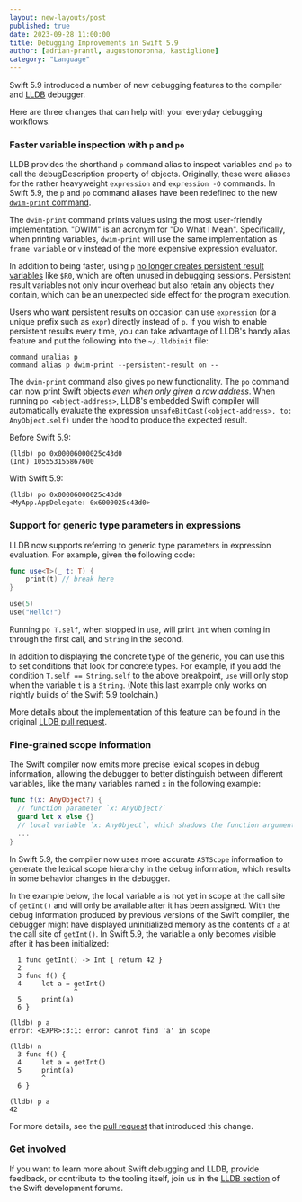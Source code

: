 ```yaml
---
layout: new-layouts/post
published: true
date: 2023-09-28 11:00:00
title: Debugging Improvements in Swift 5.9
author: [adrian-prantl, augustonoronha, kastiglione]
category: "Language"
---
```



Swift 5.9 introduced a number of new debugging features to the compiler and [LLDB](https://lldb.llvm.org/ "LLDB project home page") debugger.

Here are three changes that can help with your everyday debugging workflows.


### Faster variable inspection with <code>p</code> and <code>po</code>

LLDB provides the shorthand `p` command alias to inspect variables and `po` to call the debugDescription property of objects. Originally, these were aliases for the rather heavyweight `expression` and `expression -O` commands. In Swift 5.9, the `p` and `po` command aliases have been redefined to the new [`dwim-print` command](https://reviews.llvm.org/D138315 "LLVM review").

The `dwim-print` command prints values using the most user-friendly implementation. "DWIM" is an acronym for "Do What I Mean". Specifically, when printing variables, `dwim-print` will use the same implementation as `frame variable` or `v` instead of the more expensive expression evaluator.

In addition to being faster, using `p` [no longer creates persistent result variables](https://reviews.llvm.org/D145609 "LLVM review") like `$R0`, which are often unused in debugging sessions. Persistent result variables not only incur overhead but also retain any objects they contain, which can be an unexpected side effect for the program execution.

Users who want persistent results on occasion can use `expression` (or a unique prefix such as `expr`) directly instead of `p`. If you wish to enable persistent results every time, you can take advantage of LLDB's handy alias feature and put the following into the `~/.lldbinit` file:

```
command unalias p
command alias p dwim-print --persistent-result on --
```

The `dwim-print` command also gives `po` new functionality. The `po` command can now print Swift objects *even when only given a raw address*. When running `po <object-address>`, LLDB's embedded Swift compiler will automatically evaluate the expression `unsafeBitCast(<object-address>, to: AnyObject.self)` under the hood to produce the expected result.

Before Swift 5.9:
```
(lldb) po 0x00006000025c43d0
(Int) 105553155867600
```

With Swift 5.9:
```
(lldb) po 0x00006000025c43d0
<MyApp.AppDelegate: 0x6000025c43d0>
```

### Support for generic type parameters in expressions

LLDB now supports referring to generic type parameters in expression evaluation. For example, given the following code:

```swift
func use<T>(_ t: T) {
    print(t) // break here
}

use(5)
use("Hello!")
```

Running `po T.self`, when stopped in `use`, will print `Int` when coming in through the first call, and `String` in the second.

In addition to displaying the concrete type of the generic, you can use this to set conditions that look for concrete types. For example, if you add the condition `T.self == String.self` to the above breakpoint, `use` will only stop when the variable `t` is a `String`. (Note this last example only works on nightly builds of the Swift 5.9 toolchain.)

More details about the implementation of this feature can be found in the original [LLDB pull request](https://github.com/swiftlang/llvm-project/pull/5715).

### Fine-grained scope information

The Swift compiler now emits more precise lexical scopes in debug information, allowing the debugger to better distinguish between different variables, like the many variables named `x` in the following example:

```swift
func f(x: AnyObject?) {
  // function parameter `x: AnyObject?`
  guard let x else {}
  // local variable `x: AnyObject`, which shadows the function argument `x`
  ...
}
```

In Swift 5.9, the compiler now uses more accurate `ASTScope` information to generate the lexical scope hierarchy in the debug information, which results in some behavior changes in the debugger.

In the example below, the local variable `a` is not yet in scope at the call site of `getInt()` and will only be available after it has been assigned. With the debug information produced by previous versions of the Swift compiler, the debugger might have displayed uninitialized memory as the contents of `a` at the call site of `getInt()`. In Swift 5.9, the variable `a` only becomes visible after it has been initialized:

```
  1 func getInt() -> Int { return 42 }
  2
  3 func f() {
  4     let a = getInt()
                ^
  5     print(a)
  6 }

(lldb) p a
error: <EXPR>:3:1: error: cannot find 'a' in scope

(lldb) n
  3 func f() {
  4     let a = getInt()
  5     print(a)
        ^
  6 }

(lldb) p a
42
```

<!---
In fact, the Swift language's scoping rules allow some astonishing things to be done with variable bindings:

```swift
enum E<T> {
case A(T)
case B(T)
case C(String)
case D(T, T, T)
}

func f<T>(_ e: E<T>) -> String {
  switch e {
  case .A(let a), .B(let a): return "One variable \(a): T in scope"
  case .C(let a):            return "One variable \(a): String in scope"
  case .D(let a, _, let c):  return "One \(a): T and one \(c): T in scope"
  default:                   return "Only the function argument e is in scope"
  }
}
```

All of these can be correctly disambiguated by LLDB thanks to lexical scope debug information.
--->

For more details, see the [pull request](https://github.com/apple/swift/pull/64941) that introduced this change.


### Get involved

If you want to learn more about Swift debugging and LLDB, provide feedback, or contribute to the tooling itself, join us in the [LLDB section](https://forums.swift.org/c/development/lldb/13) of the Swift development forums.
